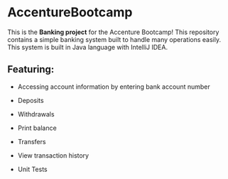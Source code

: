 # AccentureBootcamp

This is the **Banking project** for the Accenture Bootcamp! This repository contains a simple banking system built to handle many operations easily. 
This system is built in Java language with IntelliJ IDEA. 

## Featuring: 

- Accessing account information by entering bank account number
- Deposits
- Withdrawals
- Print balance
- Transfers
- View transaction history

- Unit Tests
